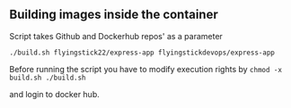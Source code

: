 ## Building images inside the container

Script takes Github and Dockerhub repos' as a parameter

````./build.sh flyingstick22/express-app flyingstickdevops/express-app````

Before running the script you have to modify execution rights by ````chmod -x build.sh ./build.sh````

and login to docker hub.

